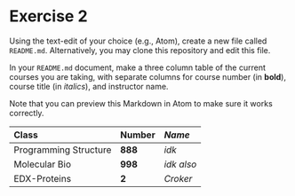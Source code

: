 # Exercise 2
Using the text-edit of your choice (e.g., Atom), create a new file called `README.md`. Alternatively, you may clone this repository and edit this file.

In your `README.md` document, make a three column table of the current courses you are taking, with separate columns for course number (in **bold**), course title (in _italics_), and instructor name.

Note that you can preview this Markdown in Atom to make sure it works correctly.



| Class | **Number** | _Name_ |
:-------|:---------- |:-------|
| Programming Structure | **888** | _idk_|
|Molecular Bio | **998** | _idk also_ |
|EDX-Proteins | **2** | _Croker_ |
